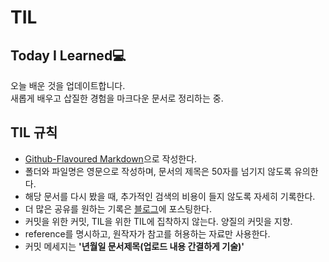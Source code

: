# TIL
## Today I Learned💻
오늘 배운 것을 업데이트합니다. <br />
새롭게 배우고 삽질한 경험을 마크다운 문서로 정리하는 중.

## TIL 규칙
- [Github-Flavoured Markdown](https://guides.github.com/features/mastering-markdown/)으로 작성한다.
- 폴더와 파일명은 영문으로 작성하며, 문서의 제목은 50자를 넘기지 않도록 유의한다.
- 해당 문서를 다시 봤을 때, 추가적인 검색의 비용이 들지 않도록 자세히 기록한다.
- 더 많은 공유를 원하는 기록은 [블로그](https://velog.io/@journeyy92)에 포스팅한다.
- 커밋을 위한 커밋, TIL을 위한 TIL에 집착하지 않는다. 양질의 커밋을 지향.
- reference를 명시하고, 원작자가 참고를 허용하는 자료만 사용한다.
- 커밋 메세지는 **'년월일 문서제목(업로드 내용 간결하게 기술)'**

